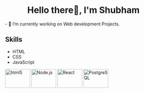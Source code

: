 

<div id="header" align="center">
    <h1>Hello there👋, I'm Shubham</h1>
    <!-- Add more details about yourself here -->
</div>
- 🔭 I’m currently working on Web development Projects.

<div id="skills">
    <h2>Skills</h2>
    <ul>
        <li>HTML</li>
        <li>CSS</li>
        <li>JavaScript</li>
        <!-- Add more skills here -->
    </ul>
</div>
<div id="devicons">
    <img src="https://cdn.jsdelivr.net/npm/devicon@2.14.0/icons/html5/html5-original.svg" alt="html5" width="80" height="60">
   
   <img src="https://cdn.jsdelivr.net/npm/devicon@2.14.0/icons/nodejs/nodejs-original.svg" alt="Node.js" width="80" height="60">
    <img src="https://cdn.jsdelivr.net/npm/devicon@2.14.0/icons/react/react-original.svg" alt="React" width="80" height="60">
         
  <img src="https://cdn.jsdelivr.net/npm/devicon@2.14.0/icons/postgresql/postgresql-original.svg" alt="PostgreSQL" width="80" height="60">
   
  <!-- Add more devicons as needed -->
</div>

<!--
**GuruGG88/GuruGG88** is a ✨ _special_ ✨ repository because its `README.md` (this file) appears on your GitHub profile.

Here are some ideas to get you started:

- 🔭 I’m currently working on ...
- 🌱 I’m currently learning ...
- 👯 I’m looking to collaborate on ...
- 🤔 I’m looking for help with ...
- 💬 Ask me about ...
- 📫 How to reach me: ...
- 😄 Pronouns: ...
- ⚡ Fun fact: ...
-->
